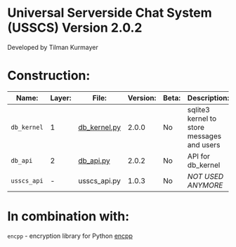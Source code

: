 # Universal Serverside Chat System (USSCS)   Version 2.0.2
Developed by Tilman Kurmayer

# Construction:
| Name: | Layer: | File: | Version: | Beta: | Description: |
|-------|--------|-------|----------|-------|--------------|
|  `db_kernel` | 1 | [db_kernel.py](db_kernel.py) | 2.0.0 | No | sqlite3 kernel to store messages and users |
| `db_api` | 2 | [db_api.py](db_api.py) | 2.0.2 | No | API for db_kernel|
| `usscs_api` | - | usscs_api.py | 1.0.3 | No | *NOT USED ANYMORE* |



# In combination with:
`encpp` - encryption library for Python [encpp](https://github.com/tchello45/encpp) 
